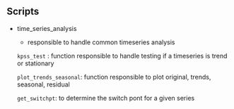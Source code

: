 ## Scripts

- time_series_analysis
    - responsible to handle common timeseries analysis

    ```kpss_test```
    : function responsible to handle testing if a timeseries is trend or stationary

    ```plot_trends_seasonal```: function responsible to plot original, trends, seasonal, residual
    
    ```get_switchpt```: to determine the switch pont for a given series